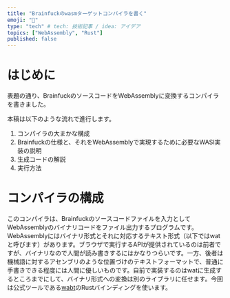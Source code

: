 ```yaml
---
title: "Brainfuckのwasmターゲットコンパイラを書く"
emoji: "🧠"
type: "tech" # tech: 技術記事 / idea: アイデア
topics: ["WebAssembly", "Rust"]
published: false
---
```

# はじめに
表題の通り、BrainfuckのソースコードをWebAssemblyに変換するコンパイラを書きました。

本稿は以下のような流れで進行します。
1. コンパイラの大まかな構成
1. Brainfuckの仕様と、それをWebAssemblyで実現するために必要なWASI実装の説明
1. 生成コードの解説
1. 実行方法


# コンパイラの構成
このコンパイラは、Brainfuckのソースコードファイルを入力としてWebAssemblyのバイナリコードをファイル出力するプログラムです。WebAssemblyにはバイナリ形式とそれに対応するテキスト形式（以下ではwatと呼びます）があります。ブラウザで実行するAPIが提供されているのは前者ですが、バイナリなので人間が読み書きするにはかなりつらいです。一方、後者は機械語に対するアセンブリのような位置づけのテキストフォーマットで、普通に手書きできる程度には人間に優しいものです。自前で実装するのはwatに生成するところまでにして、バイナリ形式への変換は別のライブラリに任せます。今回は公式ツールである[wabt]()のRustバインディングを使います。
